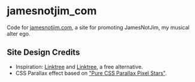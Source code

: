 # jamesnotjim_com
Code for [jamesnotjim.com](https://jamesnotjim.com/), a site for promoting JamesNotJim, my musical alter ego. 

## Site Design Credits
* Inspiration: [Linktree](https://linktr.ee/) and [Linktree](https://github.com/johnggli/linktree), a free alternative.
* CSS Parallax effect based on ["Pure CSS Parallax Pixel Stars"](https://codepen.io/mattmarble/pen/qBdamQz). 


